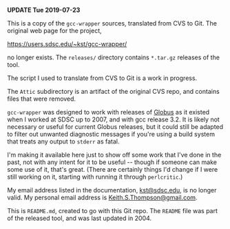 **UPDATE Tue 2019-07-23**

This is a copy of the `gcc-wrapper` sources, translated
from CVS to Git.  The original web page for the project,

https://users.sdsc.edu/~kst/gcc-wrapper/

no longer exists.  The `releases/` directory contains `*.tar.gz`
releases of the tool.

The script I used to translate from CVS to Git is a work in progress.

The `Attic` subdirectory is an artifact of the original CVS repo,
and contains files that were removed.

`gcc-wrapper` was designed to work with releases of
[Globus](https://www.globus.org/) as it existed when I worked at SDSC
up to 2007, and with gcc release 3.2.  It is likely not necessary or
useful for current Globus releases, but it could still be adapted to
filter out unwanted diagnostic messages if you're using a build system
that treats any output to `stderr` as fatal.

I'm making it available here just to show off some work that I've
done in the past, not with any intent for it to be useful -- though if
someone can make some use of it, that's great.  (There are certainly
things I'd change if I were still working on it, starting with running
it through `perlcritic`.)

My email address listed in the documentation, <kst@sdsc.edu>,
is no longer valid.  My personal email address is
<Keith.S.Thompson@gmail.com>.

This is `README.md`, created to go with this Git repo.  The `README`
file was part of the released tool, and was last updated in 2004.
